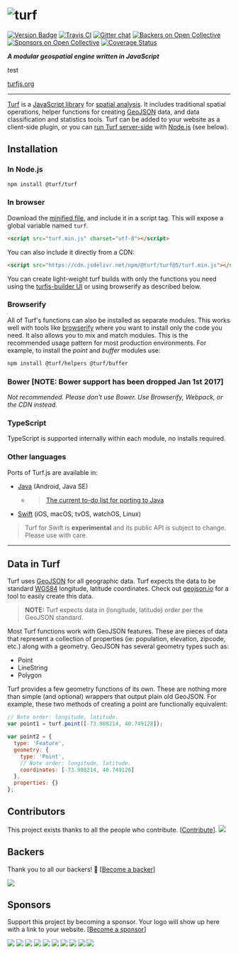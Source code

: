 ![turf](https://raw.githubusercontent.com/Turfjs/turf/9a1d5e8d99564d4080f1e2bf1517ed41d18012fa/logo.png)
======

[![Version Badge][npm-img]][npm-url]
[![Travis CI](https://travis-ci.org/Turfjs/turf.svg?branch=master)](https://travis-ci.org/Turfjs/turf)
[![Gitter chat][gitter-img]][gitter-url]
[![Backers on Open Collective][oc-backer-badge]](#backers) 
[![Sponsors on Open Collective][oc-sponsor-badge]](#sponsors) [![Coverage Status](https://coveralls.io/repos/github/Turfjs/turf/badge.svg)](https://coveralls.io/github/Turfjs/turf)
 
[npm-img]: https://img.shields.io/npm/v/@turf/turf.svg
[npm-url]: https://www.npmjs.com/package/@turf/turf
[gitter-img]: https://badges.gitter.im/Turfjs/turf.svg
[gitter-url]: https://gitter.im/Turfjs/turf
[oc-backer-badge]: https://opencollective.com/turf/backers/badge.svg
[oc-sponsor-badge]: https://opencollective.com/turf/sponsors/badge.svg

***A modular geospatial engine written in JavaScript***

test

[turfjs.org](http://turfjs.org/)

- - -

[Turf](https://turfjs.org) is a [JavaScript library](https://en.wikipedia.org/wiki/JavaScript_library) for [spatial analysis](http://en.wikipedia.org/wiki/Spatial_analysis). It includes traditional spatial operations, helper functions for creating [GeoJSON](http://geojson.org) data, and data classification and statistics tools. Turf can be added to your website as a client-side plugin, or you can [run Turf server-side](https://www.npmjs.com/package/@turf/turf) with [Node.js](http://nodejs.org/) (see below).

## Installation

### In Node.js

```bash
npm install @turf/turf
```

### In browser

Download the [minified file](https://npmcdn.com/@turf/turf/turf.min.js), and include it in a script tag. This will expose a global variable named `turf`.

```html
<script src="turf.min.js" charset="utf-8"></script>
```

You can also include it directly from a CDN:

```html
<script src="https://cdn.jsdelivr.net/npm/@turf/turf@5/turf.min.js"></script>
```

You can create light-weight turf builds with only the functions you need using the [turfjs-builder UI](https://turfjs-builder.herokuapp.com/) or using browserify as described below.

### Browserify

All of Turf's functions can also be installed as separate modules. This works well with tools like [browserify](http://browserify.org/) where you want to install only the code you need. It also allows you to mix and match modules. This is the recommended usage pattern for most production environments. For example, to install the *point* and *buffer* modules use:

```sh
npm install @turf/helpers @turf/buffer
```

### Bower [NOTE: Bower support has been dropped Jan 1st 2017]

_Not recommended. Please don't use Bower. Use Browserify, Webpack, or the CDN instead._

### TypeScript

TypeScript is supported internally within each module, no installs required.

### Other languages

Ports of Turf.js are available in:

- [Java](https://github.com/mapbox/mapbox-java/tree/master/services-turf/src/main/java/com/mapbox/turf) (Android, Java SE)
  - > [The current to-do list for porting to Java](https://github.com/mapbox/mapbox-java/blob/master/docs/turf-port.md)
- [Swift](https://github.com/mapbox/turf-swift/) (iOS, macOS, tvOS, watchOS, Linux)
> Turf for Swift is **experimental** and its public API is subject to change. Please use with care.

- - -

## Data in Turf

Turf uses <a href='http://geojson.org/'>GeoJSON</a> for all geographic data. Turf expects the data to be standard <a href='http://en.wikipedia.org/wiki/World_Geodetic_System'>WGS84</a> longitude, latitude coordinates. Check out <a href='http://geojson.io/#id=gist:anonymous/844f013aae8354eb889c&map=12/38.8955/-77.0135'>geojson.io</a> for a tool to easily create this data.

> **NOTE:** Turf expects data in (longitude, latitude) order per the GeoJSON standard.

Most Turf functions work with GeoJSON features. These are pieces of data that represent a collection of properties (ie: population, elevation, zipcode, etc.) along with a geometry. GeoJSON has several geometry types such as:

* Point
* LineString
* Polygon

Turf provides a few geometry functions of its own. These are nothing more than simple (and optional) wrappers that output plain old GeoJSON. For example, these two methods of creating a point are functionally equivalent:

```js
// Note order: longitude, latitude.
var point1 = turf.point([-73.988214, 40.749128]);

var point2 = {
  type: 'Feature',
  geometry: {
    type: 'Point',
    // Note order: longitude, latitude.
    coordinates: [-73.988214, 40.749128]
  },
  properties: {}
};
```

## Contributors

This project exists thanks to all the people who contribute. [[Contribute](CONTRIBUTING.md)].
<a href="https://github.com/Turfjs/turf/graphs/contributors"><img src="https://opencollective.com/turf/contributors.svg?width=890&button=false" /></a>


## Backers

Thank you to all our backers! 🙏 [[Become a backer](https://opencollective.com/turf#backer)]

<a href="https://opencollective.com/turf#backers" target="_blank"><img src="https://opencollective.com/turf/backers.svg?width=890"></a>


## Sponsors

Support this project by becoming a sponsor. Your logo will show up here with a link to your website. [[Become a sponsor](https://opencollective.com/turf#sponsor)]

<a href="https://opencollective.com/turf/sponsor/0/website" target="_blank"><img src="https://opencollective.com/turf/sponsor/0/avatar.svg"></a>
<a href="https://opencollective.com/turf/sponsor/1/website" target="_blank"><img src="https://opencollective.com/turf/sponsor/1/avatar.svg"></a>
<a href="https://opencollective.com/turf/sponsor/2/website" target="_blank"><img src="https://opencollective.com/turf/sponsor/2/avatar.svg"></a>
<a href="https://opencollective.com/turf/sponsor/3/website" target="_blank"><img src="https://opencollective.com/turf/sponsor/3/avatar.svg"></a>
<a href="https://opencollective.com/turf/sponsor/4/website" target="_blank"><img src="https://opencollective.com/turf/sponsor/4/avatar.svg"></a>
<a href="https://opencollective.com/turf/sponsor/5/website" target="_blank"><img src="https://opencollective.com/turf/sponsor/5/avatar.svg"></a>
<a href="https://opencollective.com/turf/sponsor/6/website" target="_blank"><img src="https://opencollective.com/turf/sponsor/6/avatar.svg"></a>
<a href="https://opencollective.com/turf/sponsor/7/website" target="_blank"><img src="https://opencollective.com/turf/sponsor/7/avatar.svg"></a>
<a href="https://opencollective.com/turf/sponsor/8/website" target="_blank"><img src="https://opencollective.com/turf/sponsor/8/avatar.svg"></a>
<a href="https://opencollective.com/turf/sponsor/9/website" target="_blank"><img src="https://opencollective.com/turf/sponsor/9/avatar.svg"></a>


